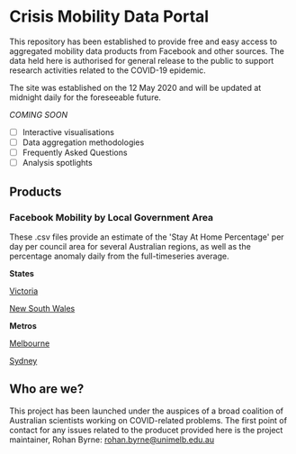 # Crisis Mobility Data Portal

This repository has been established to provide free and easy access to aggregated mobility data products from Facebook and other sources. The data held here is authorised for general release to the public to support research activities related to the COVID-19 epidemic.

The site was established on the 12 May 2020 and will be updated at midnight daily for the foreseeable future.

*COMING SOON*

- [ ] Interactive visualisations
- [ ] Data aggregation methodologies
- [ ] Frequently Asked Questions
- [ ] Analysis spotlights

## Products

### Facebook Mobility by Local Government Area

These .csv files provide an estimate of the 'Stay At Home Percentage' per day per council area for several Australian regions, as well as the percentage anomaly daily from the full-timeseries average.

**States**

[Victoria](https://github.com/rsbyrne/mobility-aus/products/vic_mob_tiles.csv)

[New South Wales](https://github.com/rsbyrne/mobility-aus/products/nsw_mob_tiles.csv)

**Metros**

[Melbourne](https://github.com/rsbyrne/mobility-aus/products/mel_mob_tiles.csv)

[Sydney](https://github.com/rsbyrne/mobility-aus/products/syd_mob_tiles.csv)

## Who are we?

This project has been launched under the auspices of a broad coalition of Australian scientists working on COVID-related problems. The first point of contact for any issues related to the producet provided here is the project maintainer, Rohan Byrne: <rohan.byrne@unimelb.edu.au>
